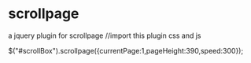 scrollpage
==========

a jquery plugin for scrollpage
//import this plugin css and js

$("#scrollBox").scrollpage({currentPage:1,pageHeight:390,speed:300});


